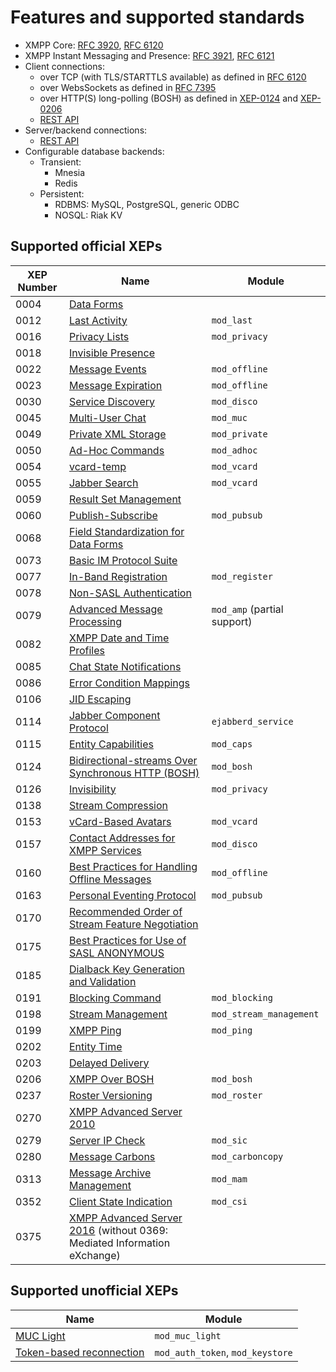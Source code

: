 # Features and supported standards

* XMPP Core: [RFC 3920](https://tools.ietf.org/html/rfc3920),
[RFC 6120](https://tools.ietf.org/html/rfc6120)
* XMPP Instant Messaging and Presence: [RFC 3921](https://tools.ietf.org/html/rfc3921),
[RFC 6121](https://tools.ietf.org/html/rfc6121)
* Client connections:
    * over TCP (with TLS/STARTTLS available) as defined in
    [RFC 6120](https://tools.ietf.org/html/rfc6120)
    * over WebsSockets as defined in  [RFC 7395](https://tools.ietf.org/html/rfc7395)
    * over HTTP(S) long-polling (BOSH) as defined in
    [XEP-0124](http://xmpp.org/extensions/xep-0124.html) and
    [XEP-0206](http://xmpp.org/extensions/xep-0206.html)
    * [REST API](../REST-API.md)
* Server/backend connections:
    * [REST API](/http-api/http-administration-api-documentation/)
* Configurable database backends:
    * Transient:
        * Mnesia
        * Redis   
    * Persistent:
        * RDBMS: MySQL, PostgreSQL, generic ODBC
        * NOSQL: Riak KV

## Supported official XEPs

|XEP Number|Name|Module|
| ------------- | ------------- | ------------- |
|0004|[Data Forms](http://xmpp.org/extensions/xep-0004.html)||
|0012|[Last Activity](http://xmpp.org/extensions/xep-0012.html)|`mod_last`|
|0016|[Privacy Lists](http://xmpp.org/extensions/xep-0016.html)|`mod_privacy`|
|0018|[Invisible Presence](http://xmpp.org/extensions/xep-0018.html)||
|0022|[Message Events](http://xmpp.org/extensions/xep-0022.html)|`mod_offline`|
|0023|[Message Expiration](http://xmpp.org/extensions/xep-0023.html)|`mod_offline`|
|0030|[Service Discovery](http://xmpp.org/extensions/xep-0030.html)|`mod_disco`|
|0045|[Multi-User Chat](http://xmpp.org/extensions/xep-0045.html)|`mod_muc`|
|0049|[Private XML Storage](http://xmpp.org/extensions/xep-0049.html)|`mod_private`|
|0050|[Ad-Hoc Commands](http://xmpp.org/extensions/xep-0050.html)|`mod_adhoc`|
|0054|[vcard-temp](http://xmpp.org/extensions/xep-0054.html)|`mod_vcard`|
|0055|[Jabber Search](http://xmpp.org/extensions/xep-0055.html)|`mod_vcard`|
|0059|[Result Set Management](http://xmpp.org/extensions/xep-0059.html)||
|0060|[Publish-Subscribe](http://xmpp.org/extensions/xep-0060.html)|`mod_pubsub`|
|0068|[Field Standardization for Data Forms](http://xmpp.org/extensions/xep-0068.html)||
|0073|[Basic IM Protocol Suite](http://xmpp.org/extensions/xep-0073.html)||
|0077|[In-Band Registration](http://xmpp.org/extensions/xep-0077.html)|`mod_register`|
|0078|[Non-SASL Authentication](http://xmpp.org/extensions/xep-0078.html)||
|0079|[Advanced Message Processing](http://xmpp.org/extensions/xep-0079.html)|`mod_amp` (partial support)|
|0082|[XMPP Date and Time Profiles](http://xmpp.org/extensions/xep-0082.html)||
|0085|[Chat State Notifications](http://xmpp.org/extensions/xep-0085.html)||
|0086|[Error Condition Mappings](http://xmpp.org/extensions/xep-0086.html)||
|0106|[JID Escaping](http://xmpp.org/extensions/xep-0106.html)||
|0114|[Jabber Component Protocol](http://xmpp.org/extensions/xep-0114.html)|`ejabberd_service`|
|0115|[Entity Capabilities](http://xmpp.org/extensions/xep-0115.html)|`mod_caps`|
|0124|[Bidirectional-streams Over Synchronous HTTP (BOSH)](http://xmpp.org/extensions/xep-0124.html)|`mod_bosh`|
|0126|[Invisibility](http://xmpp.org/extensions/xep-0126.html)|`mod_privacy`|
|0138|[Stream Compression](http://xmpp.org/extensions/xep-0138.html)||
|0153|[vCard-Based Avatars](http://xmpp.org/extensions/xep-0153.html)|`mod_vcard`|
|0157|[Contact Addresses for XMPP Services](http://xmpp.org/extensions/xep-0157.html)|`mod_disco`|
|0160|[Best Practices for Handling Offline Messages](http://xmpp.org/extensions/xep-0160.html)|`mod_offline`|
|0163|[Personal Eventing Protocol](http://xmpp.org/extensions/xep-0163.html)|`mod_pubsub`|
|0170|[Recommended Order of Stream Feature Negotiation](http://xmpp.org/extensions/xep-0170.html)||
|0175|[Best Practices for Use of SASL ANONYMOUS](http://xmpp.org/extensions/xep-0175.html)||
|0185|[Dialback Key Generation and Validation](http://www.xmpp.org/extensions/xep-0185.html)||
|0191|[Blocking Command](http://xmpp.org/extensions/xep-0191.html)|`mod_blocking`|
|0198|[Stream Management](http://xmpp.org/extensions/xep-0198.html)|`mod_stream_management`|
|0199|[XMPP Ping](http://xmpp.org/extensions/xep-0199.html)|`mod_ping`|
|0202|[Entity Time](http://www.xmpp.org/extensions/xep-0202.html)||
|0203|[Delayed Delivery](http://xmpp.org/extensions/xep-0203.html)||
|0206|[XMPP Over BOSH](http://xmpp.org/extensions/xep-0206.html)|`mod_bosh`|
|0237|[Roster Versioning](http://xmpp.org/extensions/xep-0237.html)|`mod_roster`
|0270|[XMPP Advanced Server 2010](http://xmpp.org/extensions/xep-0270.html)||
|0279|[Server IP Check](http://xmpp.org/extensions/xep-0279.html)|`mod_sic`|
|0280|[Message Carbons](http://xmpp.org/extensions/xep-0280.html)|`mod_carboncopy`|
|0313|[Message Archive Management](http://xmpp.org/extensions/attic/xep-0313.html)|`mod_mam`|
|0352|[Client State Indication](http://www.xmpp.org/extensions/xep-0352.html)|`mod_csi`|
|0375|[XMPP Advanced Server 2016](http://www.xmpp.org/extensions/xep-0375.html) (without 0369: Mediated Information eXchange)||

## Supported unofficial XEPs

|Name|Module|
| ------------- | ------------- |
|[MUC Light](../open-extensions/muc_light.md)|`mod_muc_light`|
|[Token-based reconnection](../open-extensions/token-reconnection.md)|`mod_auth_token`, `mod_keystore`|

